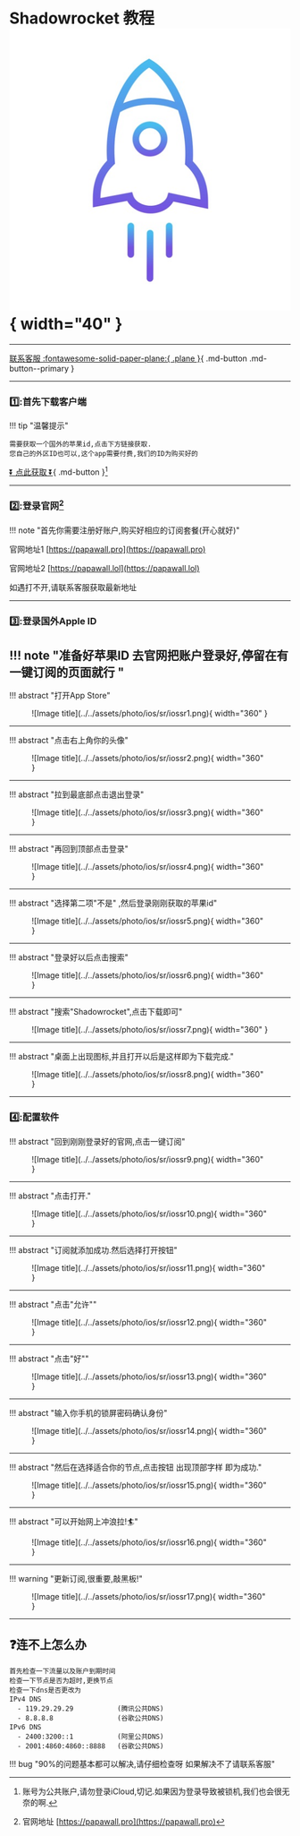 # Shadowrocket 教程![Image title](../../assets/photo/ios/sr/srlogo.jpg){ width="40" }
---

[联系客服 :fontawesome-solid-paper-plane:{ .plane }](../../chat.html){ .md-button .md-button--primary }

---

### 1️⃣:首先下载客户端
!!! tip "温馨提示"
    
    需要获取一个国外的苹果id,点击下方链接获取.
    您自己的外区ID也可以,这个app需要付费,我们的ID为购买好的
    
[⏬ 点此获取 ⏬](https://shop.papawall.cc/buy/1){ .md-button }[^1] 

---

### 2️⃣:登录官网[^2] 

!!! note "首先你需要注册好账户,购买好相应的订阅套餐(开心就好)"

官网地址1 [https://papawall.pro](https://papawall.pro)

官网地址2 [https://papawall.lol](https://papawall.lol)

如遇打不开,请联系客服获取最新地址
    
---

### 3️⃣:登录国外Apple ID
!!! note "准备好苹果ID 去官网把账户登录好,停留在有一键订阅的页面就行 "
---
!!! abstract "打开App Store"
<figure markdown="span">
![Image title](../../assets/photo/ios/sr/iossr1.png){ width="360" }
</figure>

---

!!! abstract "点击右上角你的头像"
<figure markdown="span">
![Image title](../../assets/photo/ios/sr/iossr2.png){ width="360" }
</figure>

---

!!! abstract "拉到最底部点击退出登录"
<figure markdown="span">
![Image title](../../assets/photo/ios/sr/iossr3.png){ width="360" }
</figure>

---

!!! abstract "再回到顶部点击登录"
<figure markdown="span">
![Image title](../../assets/photo/ios/sr/iossr4.png){ width="360" }
</figure>

---

!!! abstract "选择第二项"不是" ,然后登录刚刚获取的苹果id"
<figure markdown="span">
![Image title](../../assets/photo/ios/sr/iossr5.png){ width="360" }
</figure>

---

!!! abstract "登录好以后点击搜索"
<figure markdown="span">
![Image title](../../assets/photo/ios/sr/iossr6.png){ width="360" }
</figure>

---

!!! abstract "搜索"Shadowrocket",点击下载即可"
<figure markdown="span">
![Image title](../../assets/photo/ios/sr/iossr7.png){ width="360" }
</figure>

---

!!! abstract "桌面上出现图标,并且打开以后是这样即为下载完成."
<figure markdown="span">
![Image title](../../assets/photo/ios/sr/iossr8.png){ width="360" }
</figure>

---
### 4️⃣:配置软件
!!! abstract "回到刚刚登录好的官网,点击一键订阅"
<figure markdown="span">
![Image title](../../assets/photo/ios/sr/iossr9.png){ width="360" }
</figure>

---

!!! abstract "点击打开."
<figure markdown="span">
![Image title](../../assets/photo/ios/sr/iossr10.png){ width="360" }
</figure>

---

!!! abstract "订阅就添加成功.然后选择打开按钮"
<figure markdown="span">
![Image title](../../assets/photo/ios/sr/iossr11.png){ width="360" }
</figure>

---

!!! abstract "点击"允许""
<figure markdown="span">
![Image title](../../assets/photo/ios/sr/iossr12.png){ width="360" }
</figure>

---

!!! abstract "点击"好""
<figure markdown="span">
![Image title](../../assets/photo/ios/sr/iossr13.png){ width="360" }
</figure>

---

!!! abstract "输入你手机的锁屏密码确认身份"
<figure markdown="span">
![Image title](../../assets/photo/ios/sr/iossr14.png){ width="360" }
</figure>

---

!!! abstract "然后在选择适合你的节点,点击按钮 出现顶部字样 即为成功."
<figure markdown="span">
![Image title](../../assets/photo/ios/sr/iossr15.png){ width="360" }
</figure>

---

!!! abstract "可以开始网上冲浪拉!🏄"
<figure markdown="span">
![Image title](../../assets/photo/ios/sr/iossr16.png){ width="360" }
</figure>

---

!!! warning "更新订阅,很重要,敲黑板!"
<figure markdown="span">
![Image title](../../assets/photo/ios/sr/iossr17.png){ width="360" }
</figure>

---


## ❓连不上怎么办
    首先检查一下流量以及账户到期时间
    检查一下节点是否为超时,更换节点
    检查一下dns是否更改为
    IPv4 DNS
      - 119.29.29.29           (腾讯公共DNS)
      - 8.8.8.8                (谷歌公共DNS)
    IPv6 DNS
      - 2400:3200::1           (阿里公共DNS)
      - 2001:4860:4860::8888   (谷歌公共DNS)
!!! bug "90%的问题基本都可以解决,请仔细检查呀 如果解决不了请联系客服"






[^1]: 账号为公共账户,请勿登录iCloud,切记.如果因为登录导致被锁机,我们也会很无奈的啊.
[^2]: 官网地址 [https://papawall.pro](https://papawall.pro)